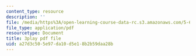 ```yaml
---
content_type: resource
description: ''
file: /media/https%3A/open-learning-course-data-rc.s3.amazonaws.com/5-61-physical-chemistry-fall-2017/a27d3c505e97da10d5e18b2b59daa28b_dHXZ2bFV6EE.pdf
file_type: application/pdf
resourcetype: Document
title: 3play pdf file
uid: a27d3c50-5e97-da10-d5e1-8b2b59daa28b
---
```

